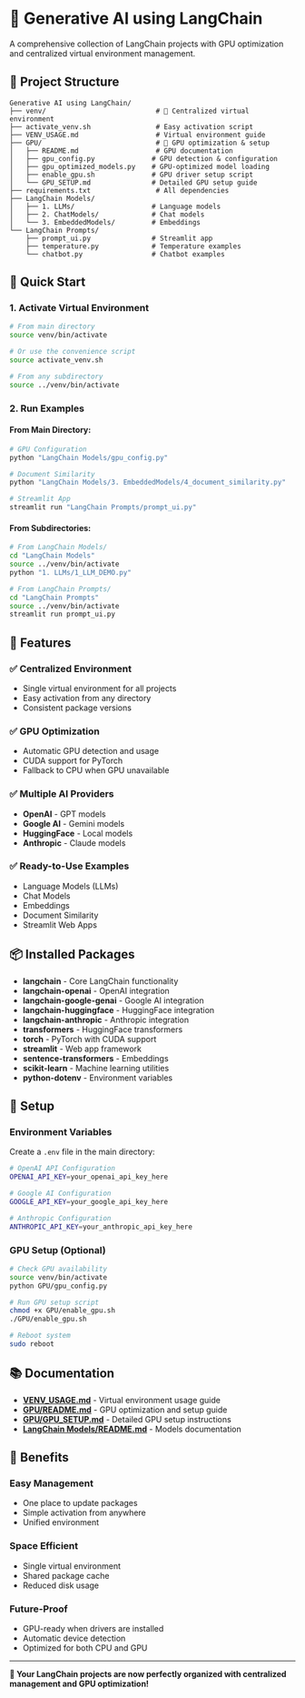 # 🚀 Generative AI using LangChain

A comprehensive collection of LangChain projects with GPU optimization and centralized virtual environment management.

## 📁 Project Structure

```
Generative AI using LangChain/
├── venv/                           # 🎯 Centralized virtual environment
├── activate_venv.sh                # Easy activation script
├── VENV_USAGE.md                   # Virtual environment guide
├── GPU/                            # 🚀 GPU optimization & setup
│   ├── README.md                   # GPU documentation
│   ├── gpu_config.py              # GPU detection & configuration
│   ├── gpu_optimized_models.py    # GPU-optimized model loading
│   ├── enable_gpu.sh              # GPU driver setup script
│   └── GPU_SETUP.md               # Detailed GPU setup guide
├── requirements.txt                # All dependencies
├── LangChain Models/
│   ├── 1. LLMs/                   # Language models
│   ├── 2. ChatModels/             # Chat models
│   └── 3. EmbeddedModels/         # Embeddings
└── LangChain Prompts/
    ├── prompt_ui.py               # Streamlit app
    ├── temperature.py             # Temperature examples
    └── chatbot.py                 # Chatbot examples
```

## 🚀 Quick Start

### 1. **Activate Virtual Environment**
```bash
# From main directory
source venv/bin/activate

# Or use the convenience script
source activate_venv.sh

# From any subdirectory
source ../venv/bin/activate
```

### 2. **Run Examples**

#### From Main Directory:
```bash
# GPU Configuration
python "LangChain Models/gpu_config.py"

# Document Similarity
python "LangChain Models/3. EmbeddedModels/4_document_similarity.py"

# Streamlit App
streamlit run "LangChain Prompts/prompt_ui.py"
```

#### From Subdirectories:
```bash
# From LangChain Models/
cd "LangChain Models"
source ../venv/bin/activate
python "1. LLMs/1_LLM_DEMO.py"

# From LangChain Prompts/
cd "LangChain Prompts"
source ../venv/bin/activate
streamlit run prompt_ui.py
```

## 🎯 Features

### ✅ **Centralized Environment**
- Single virtual environment for all projects
- Easy activation from any directory
- Consistent package versions

### ✅ **GPU Optimization**
- Automatic GPU detection and usage
- CUDA support for PyTorch
- Fallback to CPU when GPU unavailable

### ✅ **Multiple AI Providers**
- **OpenAI** - GPT models
- **Google AI** - Gemini models  
- **HuggingFace** - Local models
- **Anthropic** - Claude models

### ✅ **Ready-to-Use Examples**
- Language Models (LLMs)
- Chat Models
- Embeddings
- Document Similarity
- Streamlit Web Apps

## 📦 Installed Packages

- **langchain** - Core LangChain functionality
- **langchain-openai** - OpenAI integration
- **langchain-google-genai** - Google AI integration
- **langchain-huggingface** - HuggingFace integration
- **langchain-anthropic** - Anthropic integration
- **transformers** - HuggingFace transformers
- **torch** - PyTorch with CUDA support
- **streamlit** - Web app framework
- **sentence-transformers** - Embeddings
- **scikit-learn** - Machine learning utilities
- **python-dotenv** - Environment variables

## 🔧 Setup

### Environment Variables
Create a `.env` file in the main directory:
```bash
# OpenAI API Configuration
OPENAI_API_KEY=your_openai_api_key_here

# Google AI Configuration
GOOGLE_API_KEY=your_google_api_key_here

# Anthropic Configuration
ANTHROPIC_API_KEY=your_anthropic_api_key_here
```

### GPU Setup (Optional)
```bash
# Check GPU availability
source venv/bin/activate
python GPU/gpu_config.py

# Run GPU setup script
chmod +x GPU/enable_gpu.sh
./GPU/enable_gpu.sh

# Reboot system
sudo reboot
```

## 📚 Documentation

- **[VENV_USAGE.md](VENV_USAGE.md)** - Virtual environment usage guide
- **[GPU/README.md](GPU/README.md)** - GPU optimization and setup guide
- **[GPU/GPU_SETUP.md](GPU/GPU_SETUP.md)** - Detailed GPU setup instructions
- **[LangChain Models/README.md](LangChain%20Models/README.md)** - Models documentation

## 🎉 Benefits

### **Easy Management**
- One place to update packages
- Simple activation from anywhere
- Unified environment

### **Space Efficient**
- Single virtual environment
- Shared package cache
- Reduced disk usage

### **Future-Proof**
- GPU-ready when drivers are installed
- Automatic device detection
- Optimized for both CPU and GPU

---

**🎯 Your LangChain projects are now perfectly organized with centralized management and GPU optimization!** 